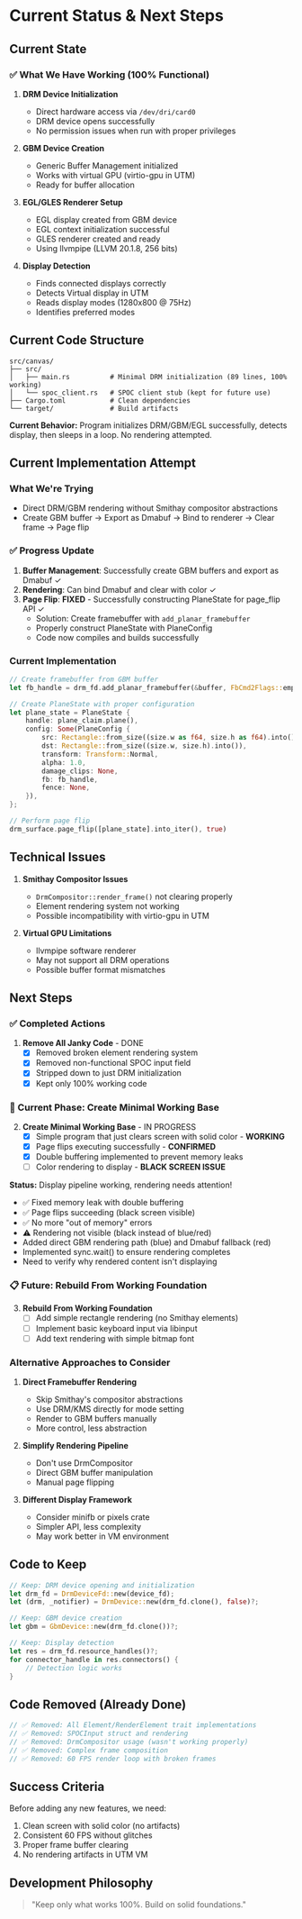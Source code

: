 # Current Status & Next Steps

## Current State

### ✅ What We Have Working (100% Functional)

1. **DRM Device Initialization**
   - Direct hardware access via `/dev/dri/card0`
   - DRM device opens successfully
   - No permission issues when run with proper privileges

2. **GBM Device Creation**
   - Generic Buffer Management initialized
   - Works with virtual GPU (virtio-gpu in UTM)
   - Ready for buffer allocation

3. **EGL/GLES Renderer Setup**
   - EGL display created from GBM device
   - EGL context initialization successful
   - GLES renderer created and ready
   - Using llvmpipe (LLVM 20.1.8, 256 bits)

4. **Display Detection**
   - Finds connected displays correctly
   - Detects Virtual display in UTM
   - Reads display modes (1280x800 @ 75Hz)
   - Identifies preferred modes


## Current Code Structure

```
src/canvas/
├── src/
│   ├── main.rs          # Minimal DRM initialization (89 lines, 100% working)
│   └── spoc_client.rs   # SPOC client stub (kept for future use)
├── Cargo.toml           # Clean dependencies
└── target/              # Build artifacts
```

**Current Behavior:** Program initializes DRM/GBM/EGL successfully, detects display, then sleeps in a loop. No rendering attempted.

## Current Implementation Attempt

### What We're Trying
- Direct DRM/GBM rendering without Smithay compositor abstractions
- Create GBM buffer → Export as Dmabuf → Bind to renderer → Clear frame → Page flip

### ✅ Progress Update
1. **Buffer Management**: Successfully create GBM buffers and export as Dmabuf ✓
2. **Rendering**: Can bind Dmabuf and clear with color ✓
3. **Page Flip**: **FIXED** - Successfully constructing PlaneState for page_flip API ✓
   - Solution: Create framebuffer with `add_planar_framebuffer`
   - Properly construct PlaneState with PlaneConfig
   - Code now compiles and builds successfully

### Current Implementation
```rust
// Create framebuffer from GBM buffer
let fb_handle = drm_fd.add_planar_framebuffer(&buffer, FbCmd2Flags::empty())?;

// Create PlaneState with proper configuration
let plane_state = PlaneState {
    handle: plane_claim.plane(),
    config: Some(PlaneConfig {
        src: Rectangle::from_size((size.w as f64, size.h as f64).into()),
        dst: Rectangle::from_size((size.w, size.h).into()),
        transform: Transform::Normal,
        alpha: 1.0,
        damage_clips: None,
        fb: fb_handle,
        fence: None,
    }),
};

// Perform page flip
drm_surface.page_flip([plane_state].into_iter(), true)
```

## Technical Issues

1. **Smithay Compositor Issues**
   - `DrmCompositor::render_frame()` not clearing properly
   - Element rendering system not working
   - Possible incompatibility with virtio-gpu in UTM

2. **Virtual GPU Limitations**
   - llvmpipe software renderer
   - May not support all DRM operations
   - Possible buffer format mismatches

## Next Steps

### ✅ Completed Actions

1. **Remove All Janky Code** - DONE
   - [x] Removed broken element rendering system
   - [x] Removed non-functional SPOC input field
   - [x] Stripped down to just DRM initialization
   - [x] Kept only 100% working code

### 🚧 Current Phase: Create Minimal Working Base

2. **Create Minimal Working Base** - IN PROGRESS
   - [x] Simple program that just clears screen with solid color - **WORKING**
   - [x] Page flips executing successfully - **CONFIRMED**
   - [x] Double buffering implemented to prevent memory leaks
   - [ ] Color rendering to display - **BLACK SCREEN ISSUE**

**Status:** Display pipeline working, rendering needs attention!
- ✅ Fixed memory leak with double buffering
- ✅ Page flips succeeding (black screen visible)
- ✅ No more "out of memory" errors
- ⚠️ Rendering not visible (black instead of blue/red)
- Added direct GBM rendering path (blue) and Dmabuf fallback (red)
- Implemented sync.wait() to ensure rendering completes
- Need to verify why rendered content isn't displaying

### 📋 Future: Rebuild From Working Foundation

3. **Rebuild From Working Foundation**
   - [ ] Add simple rectangle rendering (no Smithay elements)
   - [ ] Implement basic keyboard input via libinput
   - [ ] Add text rendering with simple bitmap font

### Alternative Approaches to Consider

1. **Direct Framebuffer Rendering**
   - Skip Smithay's compositor abstractions
   - Use DRM/KMS directly for mode setting
   - Render to GBM buffers manually
   - More control, less abstraction

2. **Simplify Rendering Pipeline**
   - Don't use DrmCompositor
   - Direct GBM buffer manipulation
   - Manual page flipping

3. **Different Display Framework**
   - Consider minifb or pixels crate
   - Simpler API, less complexity
   - May work better in VM environment

## Code to Keep

```rust
// Keep: DRM device opening and initialization
let drm_fd = DrmDeviceFd::new(device_fd);
let (drm, _notifier) = DrmDevice::new(drm_fd.clone(), false)?;

// Keep: GBM device creation
let gbm = GbmDevice::new(drm_fd.clone())?;

// Keep: Display detection
let res = drm_fd.resource_handles()?;
for connector_handle in res.connectors() {
    // Detection logic works
}
```

## Code Removed (Already Done)

```rust
// ✅ Removed: All Element/RenderElement trait implementations
// ✅ Removed: SPOCInput struct and rendering
// ✅ Removed: DrmCompositor usage (wasn't working properly)
// ✅ Removed: Complex frame composition
// ✅ Removed: 60 FPS render loop with broken frames
```

## Success Criteria

Before adding any new features, we need:
1. Clean screen with solid color (no artifacts)
2. Consistent 60 FPS without glitches
3. Proper frame buffer clearing
4. No rendering artifacts in UTM VM

## Development Philosophy

> "Keep only what works 100%. Build on solid foundations."